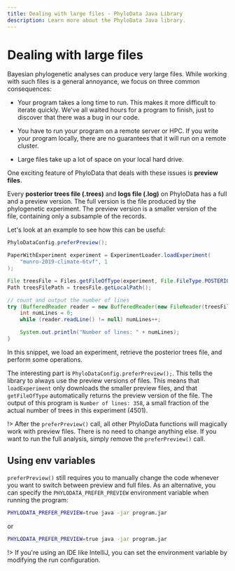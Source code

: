 ```yaml
---
title: Dealing with large files - PhyloData Java Library
description: Learn more about the PhyloData Java library.
---
```


# Dealing with large files

Bayesian phylogenetic analyses can produce very large files. While working with such files is a general annoyance, we focus on three common consequences:

- Your program takes a long time to run. This makes it more difficult to iterate quickly. We've all waited hours for a program to finish, just to discover that there was a bug in our code.

- You have to run your program on a remote server or HPC. If you write your program locally, there are no guarantees that it will run on a remote cluster.

- Large files take up a lot of space on your local hard drive.

One exciting feature of PhyloData that deals with these issues is **preview files**.

Every **posterior trees file (.trees)** and **logs file (.log)** on PhyloData has a full and a preview version. The full version is the file produced by the phylogenetic experiment. The preview version is a smaller version of the file, containing only a subsample of the records.

Let's look at an example to see how this can be useful:

```java
PhyloDataConfig.preferPreview();

PaperWithExperiment experiment = ExperimentLoader.loadExperiment(
    "munro-2019-climate-6tvf", 1
);

File treesFile = Files.getFileOfType(experiment, File.FileType.POSTERIOR_TREES);
Path treesFilePath = treesFile.getLocalPath();

// count and output the number of lines
try (BufferedReader reader = new BufferedReader(new FileReader(treesFilePath.toString()))) {
    int numLines = 0;
    while (reader.readLine() != null) numLines++;

    System.out.println("Number of lines: " + numLines);
}
```

In this snippet, we load an experiment, retrieve the posterior trees file, and perform some operations.

The interesting part is `PhyloDataConfig.preferPreview();`. This tells the library to always use the preview versions of files. This means that `loadExperiment` only downloads the smaller preview files, and that `getFileOfType` automatically returns the preview version of the file. The output of this program is `Number of lines: 358`, a small fraction of the actual number of trees in this experiment (4501).

!> After the `preferPreview()` call, all other PhyloData functions will magically work with preview files. There is no need to change anything else. If you want to run the full analysis, simply remove the `preferPreview()` call.

## Using env variables

`preferPreview()` still requires you to manually change the code whenever you want to switch between preview and full files. As an alternative, you can specify the `PHYLODATA_PREFER_PREVIEW` environment variable when running the program:

```bash
PHYLODATA_PREFER_PREVIEW=true java -jar program.jar
```

or

```bash
PHYLODATA_PREFER_PREVIEW=true java -jar program.jar
```

!> If you're using an IDE like IntelliJ, you can set the environment variable by modifying the run configuration.
